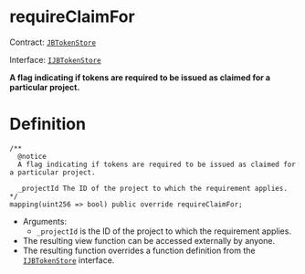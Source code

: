 # requireClaimFor

Contract: [`JBTokenStore`](/api/contracts/jbtokenstore/README.md)​‌

Interface: [`IJBTokenStore`](/api/interfaces/ijbtokenstore.md)

**A flag indicating if tokens are required to be issued as claimed for a particular project.**

# Definition

```
/**
  @notice
  A flag indicating if tokens are required to be issued as claimed for a particular project.

  _projectId The ID of the project to which the requirement applies.
*/
mapping(uint256 => bool) public override requireClaimFor;
```

* Arguments:
  * `_projectId` is the ID of the project to which the requirement applies.
* The resulting view function can be accessed externally by anyone.
* The resulting function overrides a function definition from the [`IJBTokenStore`](/api/interfaces/ijbtokenstore.md) interface.
